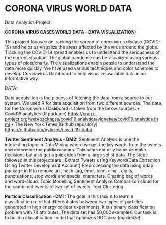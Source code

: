 # CORONA VIRUS WORLD DATA
Data Analytics Project

**CORONA VIRUS CASES WORLD DATA - DATA VISUALIZATION:**

This project focuses on tracking the spread of coronavirus disease (COVID-19) and helps us visualize the areas affected by the virus around the globe. Tracking the COVID-19 spread enables us to understand the seriousness of the current situation. The global pandemic can be visualized using various types of plots/charts. The visualizations enable people to understand the data more quickly. We have used various techniques and color schemes to develop Coronavirus Dashboard to help visualize available data in an informative way.

DATA:

Data acquisition is the process of fetching the data from a source to our system. We used R for data acquisition from two different sources. The data for the Coronavirus Dashboard is taken from the below sources:
•	Covid19.analytics (R package)
https://cran.r-project.org/web/packages/covid19.analytics/vignettes/covid19.analytics.html
•	The New York Times (Github repository)
https://github.com/nytimes/covid-19-data/

**Twitter Sentiment Analysis - DM2:**
Sentiment Analysis is one the interesting topic in Data Mining where we get the key words from the tweets and determine the public reaction. This helps not only helps us make decisions but also get a quick idea from a large set of data.
The steps followed in this projects are :
Extract Tweets using Keyword(Data Extraction Using Twitter Development Account)
Preprocessing the data using qdap package in R to remove url , hash-tag, emot-icon, email, digits, punctuations, stop words and special characters.
Creating bag of words and word-cloud.
Topic Modelling
Sentiment Analysis
Comparison cloud for the combined tweets of two set of tweets.
Text Clustering

**Particle Classification - DM1:**
The goal in this task is to learn a classification rule that differentiates between two types of particles generated in high energy collider experiments. It is a binary classification problem with 78 attributes. The data set has 50,000 examples. Our task is to build a classification model that optimizes ROC area (maximize).
